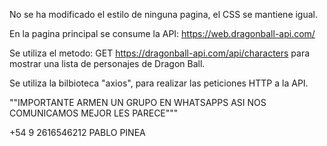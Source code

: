 No se ha modificado el estilo de ninguna pagina, el CSS se mantiene igual.

En la pagina principal se consume la API:
    https://web.dragonball-api.com/

Se utiliza el metodo:
    GET https://dragonball-api.com/api/characters 
para mostrar una lista de personajes de Dragon Ball.

Se utiliza la bilbioteca "axios", para realizar las peticiones HTTP a la API.

""IMPORTANTE ARMEN UN GRUPO EN WHATSAPPS ASI NOS COMUNICAMOS MEJOR LES PARECE"""

+54 9 2616546212 PABLO PINEA


